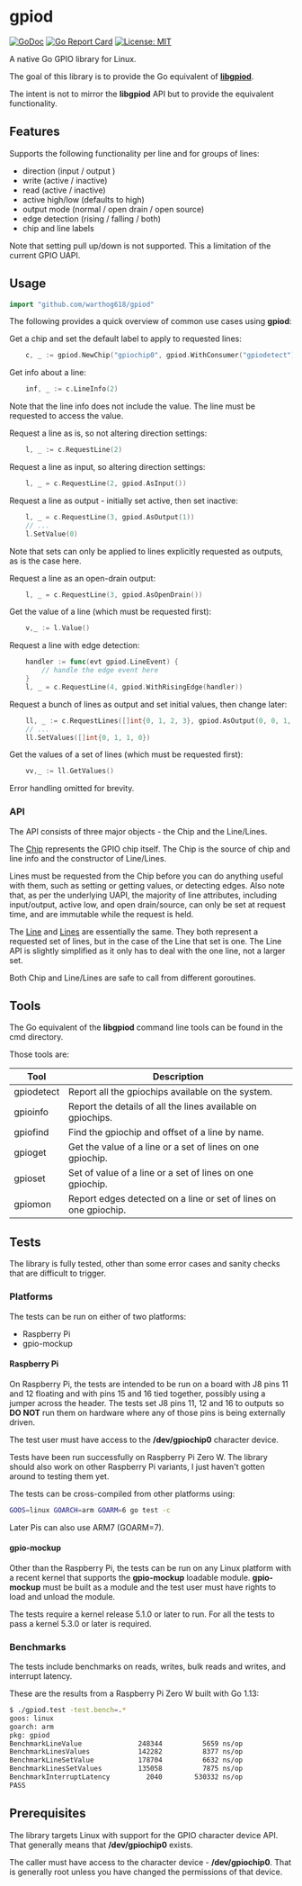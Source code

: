 # gpiod

[![GoDoc](https://godoc.org/github.com/warthog618/gpiod?status.svg)](https://godoc.org/github.com/warthog618/gpiod)
[![Go Report Card](https://goreportcard.com/badge/github.com/warthog618/gpiod)](https://goreportcard.com/report/github.com/warthog618/gpiod)
[![License: MIT](https://img.shields.io/badge/License-MIT-yellow.svg)](https://github.com/warthog618/gpiod/blob/master/LICENSE)

A native Go GPIO library for Linux.

The goal of this library is to provide the Go equivalent of **[libgpiod](https://git.kernel.org/pub/scm/libs/libgpiod/libgpiod.git/)**.

The intent is not to mirror the **libgpiod** API but to provide the equivalent functionality.

## Features

Supports the following functionality per line and for groups of lines:

- direction (input / output )
- write (active / inactive)
- read (active / inactive)
- active high/low (defaults to high)
- output mode (normal / open drain / open source)
- edge detection (rising / falling / both)
- chip and line labels

Note that setting pull up/down is not supported.  This a limitation of the current GPIO UAPI.

## Usage

```go
import "github.com/warthog618/gpiod"
```

The following provides a quick overview of common use cases using **gpiod**:

Get a chip and set the default label to apply to requested lines:

```go
    c, _ := gpiod.NewChip("gpiochip0", gpiod.WithConsumer("gpiodetect"))
```

Get info about a line:

```go
    inf, _ := c.LineInfo(2)
```

Note that the line info does not include the value.  The line must be requested to access the value.

Request a line as is, so not altering direction settings:

```go
    l, _ := c.RequestLine(2)
```

Request a line as input, so altering direction settings:

```go
    l, _ = c.RequestLine(2, gpiod.AsInput())
```

Request a line as output - initially set active, then set inactive:

```go
    l, _ = c.RequestLine(3, gpiod.AsOutput(1))
    // ...
    l.SetValue(0)
```

Note that sets can only be applied to lines explicitly requested as outputs, as is the case here.

Request a line as an open-drain output:

```go
    l, _ = c.RequestLine(3, gpiod.AsOpenDrain())
```

Get the value of a line (which must be requested first):

```go
    v,_ := l.Value()
```

Request a line with edge detection:

```go
    handler := func(evt gpiod.LineEvent) {
        // handle the edge event here
    }
    l, _ = c.RequestLine(4, gpiod.WithRisingEdge(handler))
```

Request a bunch of lines as output and set initial values, then change later:

```go
    ll, _ := c.RequestLines([]int{0, 1, 2, 3}, gpiod.AsOutput(0, 0, 1, 1))
    // ...
    ll.SetValues([]int{0, 1, 1, 0})
```

Get the values of a set of lines (which must be requested first):

```go
    vv,_ := ll.GetValues()
```

Error handling omitted for brevity.

### API

The API consists of three major objects - the Chip and the Line/Lines.

The [Chip](https://godoc.org/github.com/warthog618/gpiod#Chip) represents the GPIO chip itself.  The Chip is the source of chip and line info and the constructor of Line/Lines.

Lines must be requested from the Chip before you can do anything useful with them, such as setting or getting values, or detecting edges.  Also note that, as per the underlying UAPI, the majority of line attributes, including input/output, active low, and open drain/source, can only be set at request time, and are immutable while the request is held.

The [Line](https://godoc.org/github.com/warthog618/gpiod#Line) and [Lines](https://godoc.org/github.com/warthog618/gpiod#Lines) are essentially the same.  They both represent a requested set of lines, but in the case of the Line that set is one.  The Line API is slightly simplified as it only has to deal with the one line, not a larger set.

Both Chip and Line/Lines are safe to call from different goroutines.

## Tools

The Go equivalent of the **libgpiod** command line tools can be found in the cmd directory.

Those tools are:

Tool | Description
--- | ---
gpiodetect | Report all the gpiochips available on the system.
gpioinfo | Report the details of all the lines available on gpiochips.
gpiofind | Find the gpiochip and offset of a line by name.
gpioget | Get the value of a line or a set of lines on one gpiochip.
gpioset | Set of value of a line or a set of lines on one gpiochip.
gpiomon | Report edges detected on a line or set of lines on one gpiochip.

## Tests

The library is fully tested, other than some error cases and sanity checks that are difficult to trigger.

### Platforms

The tests can be run on either of two platforms:

- Raspberry Pi
- gpio-mockup

#### Raspberry Pi

On Raspberry Pi, the tests are intended to be run on a board with J8 pins 11 and 12 floating and with pins 15 and 16 tied together, possibly using a jumper across the header.  The tests set J8 pins 11, 12 and 16 to outputs so **DO NOT** run them on hardware where any of those pins is being externally driven.

The test user must have access to the **/dev/gpiochip0** character device.

Tests have been run successfully on Raspberry Pi Zero W.  The library should also work on other Raspberry Pi variants, I just haven't gotten around to testing them yet.

The tests can be cross-compiled from other platforms using:

```sh
GOOS=linux GOARCH=arm GOARM=6 go test -c
```

Later Pis can also use ARM7 (GOARM=7).

#### gpio-mockup

Other than the Raspberry Pi, the tests can be run on any Linux platform with a recent kernel that supports the **gpio-mockup** loadable module.  **gpio-mockup** must be built as a module and the test user must have rights to load and unload the module.

The tests require a kernel release 5.1.0 or later to run.  For all the tests to pass a kernel 5.3.0 or later is required.

### Benchmarks

The tests include benchmarks on reads, writes, bulk reads and writes,  and interrupt latency.

These are the results from a Raspberry Pi Zero W built with Go 1.13:

```sh
$ ./gpiod.test -test.bench=.*
goos: linux
goarch: arm
pkg: gpiod
BenchmarkLineValue              248344          5659 ns/op
BenchmarkLinesValues            142282          8377 ns/op
BenchmarkLineSetValue           178704          6632 ns/op
BenchmarkLinesSetValues         135058          7875 ns/op
BenchmarkInterruptLatency         2040        530332 ns/op
PASS
```

## Prerequisites

The library targets Linux with support for the GPIO character device API.  That generally means that **/dev/gpiochip0** exists.

The caller must have access to the character device - **/dev/gpiochip0**.  That is generally root unless you have changed the permissions of that device.
